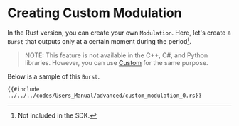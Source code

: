 # Creating Custom Modulation

In the Rust version, you can create your own `Modulation`.
Here, let's create a `Burst` that outputs only at a certain moment during the period[^fn_burst].

> NOTE: This feature is not available in the C++, C#, and Python libraries.
> However, you can use [Custom](../modulation/custom.md) for the same purpose.

Below is a sample of this `Burst`.

```rust,edition2024
{{#include ../../../codes/Users_Manual/advanced/custom_modulation_0.rs}}
```

[^fn_burst]: Not included in the SDK.
